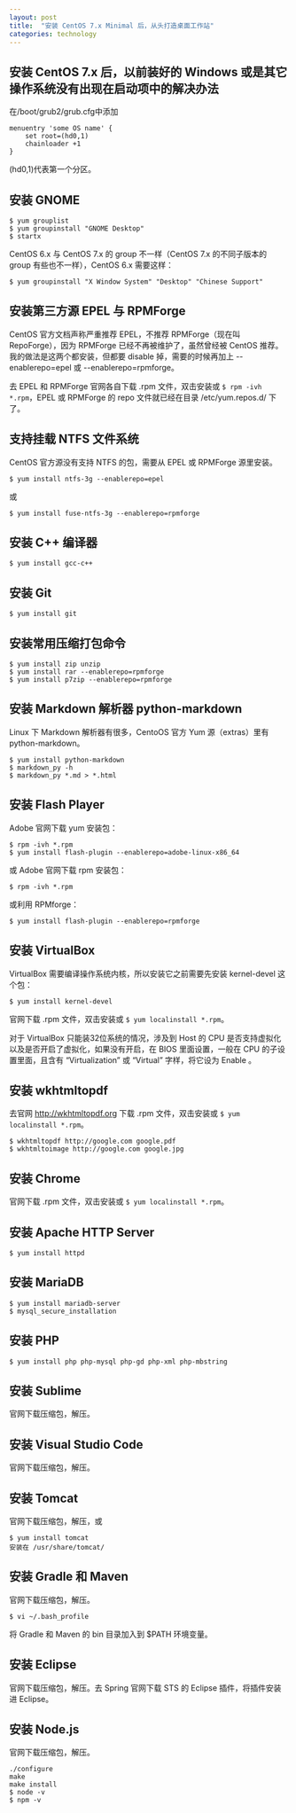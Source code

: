 ```yaml
---
layout: post
title:  "安装 CentOS 7.x Minimal 后，从头打造桌面工作站"
categories: technology
---
```

## 安装 CentOS 7.x 后，以前装好的 Windows 或是其它操作系统没有出现在启动项中的解决办法

在/boot/grub2/grub.cfg中添加

    menuentry 'some OS name' {
        set root=(hd0,1)
        chainloader +1
    }

(hd0,1)代表第一个分区。

## 安装 GNOME

    $ yum grouplist
    $ yum groupinstall "GNOME Desktop"
    $ startx

CentOS 6.x 与 CentOS 7.x 的 group 不一样（CentOS 7.x 的不同子版本的 group 有些也不一样），CentOS 6.x 需要这样：

    $ yum groupinstall "X Window System" "Desktop" "Chinese Support"

## 安装第三方源 EPEL 与 RPMForge

CentOS 官方文档声称严重推荐 EPEL，不推荐 RPMForge（现在叫RepoForge），因为 RPMForge 已经不再被维护了，虽然曾经被 CentOS 推荐。我的做法是这两个都安装，但都要 disable 掉，需要的时候再加上 --enablerepo=epel 或 --enablerepo=rpmforge。

去 EPEL 和 RPMForge 官网各自下载 .rpm 文件，双击安装或 `$ rpm -ivh *.rpm`，EPEL 或 RPMForge 的 repo 文件就已经在目录 /etc/yum.repos.d/ 下了。

## 支持挂载 NTFS 文件系统

CentOS 官方源没有支持 NTFS 的包，需要从 EPEL 或 RPMForge 源里安装。

    $ yum install ntfs-3g --enablerepo=epel

或

    $ yum install fuse-ntfs-3g --enablerepo=rpmforge

## 安装 C++ 编译器

    $ yum install gcc-c++

## 安装 Git

    $ yum install git

## 安装常用压缩打包命令

    $ yum install zip unzip
    $ yum install rar --enablerepo=rpmforge
    $ yum install p7zip --enablerepo=rpmforge

## 安装 Markdown 解析器 python-markdown

Linux 下 Markdown 解析器有很多，CentoOS 官方 Yum 源（extras）里有 python-markdown。

    $ yum install python-markdown
    $ markdown_py -h
    $ markdown_py *.md > *.html

## 安装 Flash Player

Adobe 官网下载 yum 安装包：

    $ rpm -ivh *.rpm
    $ yum install flash-plugin --enablerepo=adobe-linux-x86_64

或 Adobe 官网下载 rpm 安装包：

    $ rpm -ivh *.rpm

或利用 RPMforge：

    $ yum install flash-plugin --enablerepo=rpmforge

## 安装 VirtualBox

VirtualBox 需要编译操作系统内核，所以安装它之前需要先安装 kernel-devel 这个包：

    $ yum install kernel-devel

官网下载 .rpm 文件，双击安装或 `$ yum localinstall *.rpm`。

对于 VirtualBox 只能装32位系统的情况，涉及到 Host 的 CPU 是否支持虚拟化以及是否开启了虚拟化，如果没有开启，在 BIOS 里面设置，一般在 CPU 的子设置里面，且含有 “Virtualization” 或 “Virtual” 字样，将它设为 Enable 。

## 安装 wkhtmltopdf

去官网 http://wkhtmltopdf.org 下载 .rpm 文件，双击安装或 `$ yum localinstall *.rpm`。

    $ wkhtmltopdf http://google.com google.pdf
    $ wkhtmltoimage http://google.com google.jpg

## 安装 Chrome

官网下载 .rpm 文件，双击安装或 `$ yum localinstall *.rpm`。

## 安装 Apache HTTP Server

    $ yum install httpd

## 安装 MariaDB

    $ yum install mariadb-server
    $ mysql_secure_installation

## 安装 PHP

    $ yum install php php-mysql php-gd php-xml php-mbstring

## 安装 Sublime

官网下载压缩包，解压。

## 安装 Visual Studio Code

官网下载压缩包，解压。

## 安装 Tomcat

官网下载压缩包，解压，或

    $ yum install tomcat
    安装在 /usr/share/tomcat/

## 安装 Gradle 和 Maven

官网下载压缩包，解压。

    $ vi ~/.bash_profile

将 Gradle 和 Maven 的 bin 目录加入到 $PATH 环境变量。

## 安装 Eclipse

官网下载压缩包，解压。去 Spring 官网下载 STS 的 Eclipse 插件，将插件安装进 Eclipse。

## 安装 Node.js

官网下载压缩包，解压。

    ./configure
    make
    make install
    $ node -v
    $ npm -v

